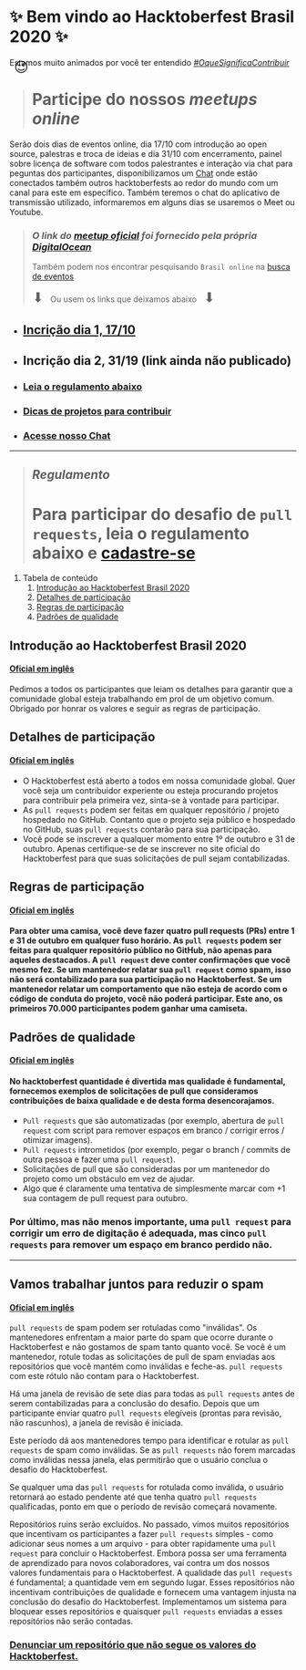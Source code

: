 # :sparkles: **Bem vindo ao Hacktoberfest Brasil 2020** :sparkles:
Estamos muito animados por você ter entendido _[#OqueSignificaContribuir](https://www.google.com/search?q=%23OqueSignificaContribuir)_ <span style="font-size: 24px; line-height: 0px; padding-left: 8px">😉 </span>
# 

> # Participe do nossos _meetups online_
Serão dois dias de eventos online, dia 17/10 com introdução ao open source, palestras e troca de ideias e dia 31/10 com encerramento, painel sobre licença de software com todos palestrantes e interação via chat para peguntas dos participantes, disponibilizamos um [Chat](https://hacktoberfest.cloud.mattermost.com/main/channels/hackbr) onde estão conectados também outros hacktoberfests ao redor do mundo com um canal para este em específico. Também teremos o chat do aplicativo de transmissão utilizado, informaremos em alguns dias se usaremos o Meet ou Youtube.

> ### _O link do [meetup oficial](http://organize.mlh.io/participants/events/4256-hacktoberfest-brasil-online) foi fornecido pela própria [DigitalOcean](https://hacktoberfest.digitalocean.com/eventkit)_
> 
>
> Também podem nos encontrar pesquisando `Brasil online` na [busca de eventos](https://hacktoberfest.digitalocean.com/events)
> 
>
> <span style="font-size: 24px; padding-right: 8px">⬇︎</span>
> Ou usem os links que deixamos abaixo
> <span style="font-size: 24px; padding-left: 8px">⬇︎</span>

- ## [Incrição dia 1, 17/10](https://organize.mlh.io/participants/events/4256-hacktoberfest-brasil-online)
- ## Incrição dia 2, 31/19 (link ainda não publicado)

- ### [Leia o regulamento abaixo](#introdu%C3%A7%C3%A3o-ao-hacktoberfest-brasil-2020)
- ### [Dicas de projetos para contribuir](./CONTRIBUTING.md)
- ### [Acesse nosso Chat](https://hacktoberfest.cloud.mattermost.com/main/channels/hackbr)

---

> ## _Regulamento_
> # Para participar do desafio de `pull requests`, leia o regulamento abaixo e [cadastre-se](https://hacktoberfest.digitalocean.com/login)

1. Tabela de conteúdo
    1. [Introdução ao Hacktoberfest Brasil 2020](#introdu%C3%A7%C3%A3o-ao-hacktoberfest-brasil-2020)
    1. [Detalhes de participação](#detalhes-de-participa%C3%A7%C3%A3o)
    1. [Regras de participação](#regras-de-participa%C3%A7%C3%A3o)
    1. [Padrões de qualidade](#padr%C3%B5es-de-qualidade)


## Introdução ao Hacktoberfest Brasil 2020
#### [Oficial em inglês](https://hacktoberfest.digitalocean.com/details#get-started)
Pedimos a todos os participantes que leiam os detalhes para garantir que a comunidade global esteja trabalhando em prol de um objetivo comum. Obrigado por honrar os valores e seguir as regras de participação.


## Detalhes de participação
#### [Oficial em inglês](https://hacktoberfest.digitalocean.com/details#details)
- O Hacktoberfest está aberto a todos em nossa comunidade global. Quer você seja um contribuidor experiente ou esteja procurando projetos para contribuir pela primeira vez, sinta-se à vontade para participar.
- As `pull requests` podem ser feitas em qualquer repositório / projeto hospedado no GitHub. Contanto que o projeto seja público e hospedado no GitHub, suas `pull requests` contarão para sua participação.
- Você pode se inscrever a qualquer momento entre 1º de outubro e 31 de outubro. Apenas certifique-se de se inscrever no site oficial do Hacktoberfest para que suas solicitações de pull sejam contabilizadas.


## Regras de participação
#### [Oficial em inglês](https://hacktoberfest.digitalocean.com/details#rules)

#### Para obter uma camisa, você deve fazer quatro pull requests (PRs) entre 1 e 31 de outubro em qualquer fuso horário. As `pull requests` podem ser feitas para qualquer repositório público no GitHub, não apenas para aqueles destacados. A `pull request` deve conter confirmações que você mesmo fez. Se um mantenedor relatar sua `pull request` como spam, isso não será contabilizado para sua participação no Hacktoberfest. Se um mantenedor relatar um comportamento que não esteja de acordo com o código de conduta do projeto, você não poderá participar. Este ano, os primeiros 70.000 participantes podem ganhar uma camiseta.


## Padrões de qualidade
#### [Oficial em inglês](https://hacktoberfest.digitalocean.com/details#quality)

#### No hacktoberfest quantidade é divertida mas qualidade é fundamental, fornecemos exemplos de solicitações de pull que consideramos contribuições de baixa qualidade e de desta forma desencorajamos.

- `Pull requests` que são automatizadas (por exemplo, abertura de `pull request` com script para remover espaços em branco / corrigir erros / otimizar imagens).
- `Pull requests` intrometidos (por exemplo, pegar o branch / commits de outra pessoa e fazer uma `pull request`).
- Solicitações de pull que são consideradas por um mantenedor do projeto como um obstáculo em vez de ajudar.
- Algo que é claramente uma tentativa de simplesmente marcar com +1 sua contagem de pull request para outubro.

### Por último, mas não menos importante, uma `pull request` para corrigir um erro de digitação é adequada, mas cinco `pull requests` para remover um espaço em branco perdido não.

---

## Vamos trabalhar juntos para reduzir o spam
#### [Oficial em inglês](https://hacktoberfest.digitalocean.com/details#spam)


`pull requests` de spam podem ser rotuladas como "inválidas". Os mantenedores enfrentam a maior parte do spam que ocorre durante o Hacktoberfest e não gostamos de spam tanto quanto você. Se você é um mantenedor, rotule todas as solicitações de pull de spam enviadas aos repositórios que você mantém como inválidas e feche-as. `pull requests` com este rótulo não contam para o Hacktoberfest.

Há uma janela de revisão de sete dias para todas as `pull requests` antes de serem contabilizadas para a conclusão do desafio. Depois que um participante enviar quatro `pull requests` elegíveis (prontas para revisão, não rascunhos), a janela de revisão é iniciada.

Este período dá aos mantenedores tempo para identificar e rotular as `pull requests` de spam como inválidas. Se as `pull requests` não forem marcadas como inválidas nessa janela, elas permitirão que o usuário conclua o desafio do Hacktoberfest.

Se qualquer uma das `pull requests` for rotulada como inválida, o usuário retornará ao estado pendente até que tenha quatro `pull requests` qualificadas, ponto em que o período de revisão começará novamente.

Repositórios ruins serão excluídos. No passado, vimos muitos repositórios que incentivam os participantes a fazer `pull requests` simples - como adicionar seus nomes a um arquivo - para obter rapidamente uma `pull request` para concluir o Hacktoberfest. Embora possa ser uma ferramenta de aprendizado para novos colaboradores, vai contra um dos nossos valores fundamentais para o Hacktoberfest. A qualidade das `pull requests` é fundamental; a quantidade vem em segundo lugar. Esses repositórios não incentivam contribuições de qualidade e fornecem uma vantagem injusta na conclusão do desafio do Hacktoberfest. Implementamos um sistema para bloquear esses repositórios e quaisquer `pull requests` enviadas a esses repositórios não serão contadas.

### [Denunciar um repositório que não segue os valores do Hacktoberfest.](https://hacktoberfest.digitalocean.com/report)


